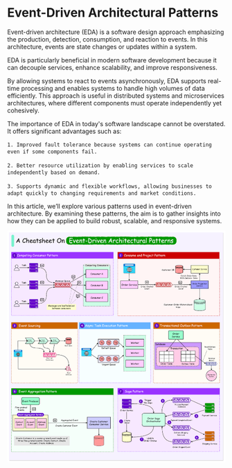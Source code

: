 # Event-Driven Architectural Patterns  
Event-driven architecture (EDA) is a software design approach emphasizing the production, detection, consumption, and reaction to events. In this architecture, events are state changes or updates within a system. 

EDA is particularly beneficial in modern software development because it can decouple services, enhance scalability, and improve responsiveness. 

By allowing systems to react to events asynchronously, EDA supports real-time processing and enables systems to handle high volumes of data efficiently. This approach is useful in distributed systems and microservices architectures, where different components must operate independently yet cohesively.

The importance of EDA in today's software landscape cannot be overstated. It offers significant advantages such as:

    1. Improved fault tolerance because systems can continue operating even if some components fail. 

    2. Better resource utilization by enabling services to scale independently based on demand. 

    3. Supports dynamic and flexible workflows, allowing businesses to adapt quickly to changing requirements and market conditions.

In this article, we’ll explore various patterns used in event-driven architecture. By examining these patterns, the aim is to gather insights into how they can be applied to build robust, scalable, and responsive systems.  

![GIF file](Event_Driven_Architectural_Patterns.png)
